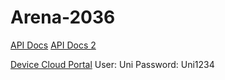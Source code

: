 # Arena-2036
[API Docs](https://www.postman.com/tecomon/workspace/tecomon/collection/20927258-a593ed69-de1f-4d3a-8cba-6cb7196ec718?action=share&creator=20927258)
[API Docs 2](https://documenter.getpostman.com/view/20927258/2s9YXb84zk#ca26fa44-d9c5-4e3d-bc36-e073d764e761)


[Device Cloud Portal]([https://documenter.getpostman.com/view/20927258/2s9YXb84zk#ca26fa44-d9c5-4e3d-bc36-e073d764e761](https://spaas.tecomon.net/)https://spaas.tecomon.net/)
User: Uni
Password: Uni1234
